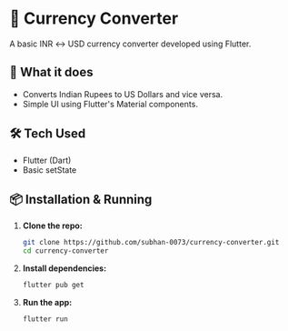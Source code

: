 # 💱 Currency Converter

A basic INR ↔ USD currency converter developed using Flutter.

## 🚀 What it does

- Converts Indian Rupees to US Dollars and vice versa.
- Simple UI using Flutter's Material components.

## 🛠️ Tech Used

- Flutter (Dart)
- Basic setState

## 📦 Installation & Running

1. **Clone the repo:**

   ```bash
   git clone https://github.com/subhan-0073/currency-converter.git
   cd currency-converter
   ```

2. **Install dependencies:**

   ```bash
   flutter pub get
   ```

3. **Run the app:**
   ```bash
   flutter run
   ```
